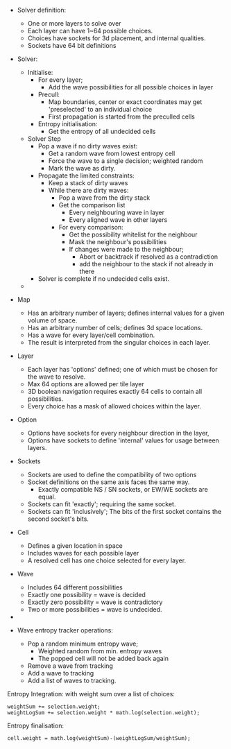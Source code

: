- Solver definition:
    - One or more layers to solve over
    - Each layer can have 1~64 possible choices.
    - Choices have sockets for 3d placement, and internal qualities.
    - Sockets have 64 bit definitions
- Solver:
    - Initialise:
        - For every layer;
            - Add the wave possibilities for all possible choices in layer
        - Precull:
            - Map boundaries, center or exact coordinates may get 'preselected' to an individual choice
            - First propagation is started from the preculled cells
        - Entropy initialisation:
            - Get the entropy of all undecided cells
    - Solver Step
        - Pop a wave if no dirty waves exist:
            - Get a random wave from lowest entropy cell
            - Force the wave to a single decision; weighted random
            - Mark the wave as dirty.
        - Propagate the limited constraints:
            - Keep a stack of dirty waves
            - While there are dirty waves:
                - Pop a wave from the dirty stack
                - Get the comparison list
                    - Every neighbouring wave in layer
                    - Every aligned wave in other layers
                - For every comparison:
                    - Get the possibility whitelist for the neighbour
                    - Mask the neighbour's possibilities
                    - If changes were made to the neighbour;
                        - Abort or backtrack if resolved as a contradiction
                        - add the neighbour to the stack if not already in there
        - Solver is complete if no undecided cells exist.
    -

- Map
    - Has an arbitrary number of layers; defines internal values for a given volume of space.
    - Has an arbitrary number of cells; defines 3d space locations.
    - Has a wave for every layer/cell combination.
    - The result is interpreted from the singular choices in each layer.
- Layer
    - Each layer has 'options' defined; one of which must be chosen for the wave to resolve.
    - Max 64 options are allowed per tile layer
    - 3D boolean navigation requires exactly 64 cells to contain all possibilities.
    - Every choice has a mask of allowed choices within the layer.
- Option
    - Options have sockets for every neighbour direction in the layer,
    - Options have sockets to define 'internal' values for usage between layers.
- Sockets
    - Sockets are used to define the compatibility of two options
    - Socket definitions on the same axis faces the same way.
        - Exactly compatible NS / SN sockets, or EW/WE sockets are equal.
    - Sockets can fit 'exactly'; requiring the same socket.
    - Sockets can fit 'inclusively'; The bits of the first socket contains the second socket's bits.
- Cell
    - Defines a given location in space
    - Includes waves for each possible layer
    - A resolved cell has one choice selected for every layer.
- Wave
    - Includes 64 different possibilities
    - Exactly one possibility = wave is decided
    - Exactly zero possibility = wave is contradictory
    - Two or more possibilities = wave is undecided.
-

- Wave entropy tracker operations:
    - Pop a random minimum entropy wave;
        - Weighted random from min. entropy waves
        - The popped cell will not be added back again
    - Remove a wave from tracking
    - Add a wave to tracking
    - Add a list of waves to tracking.

Entropy Integration: with weight sum over a list of choices:

```
weightSum += selection.weight;
weightLogSum += selection.weight * math.log(selection.weight);
```

Entropy finalisation:

```
cell.weight = math.log(weightSum)-(weightLogSum/weightSum);
```

